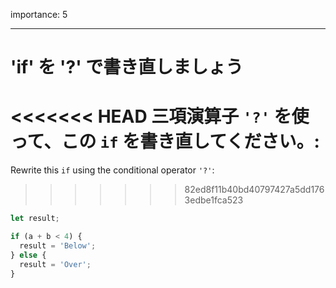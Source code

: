importance: 5

---

# 'if' を '?' で書き直しましょう

<<<<<<< HEAD
三項演算子 `'?'` を使って、この `if` を書き直してください。:
=======
Rewrite this `if` using the conditional operator `'?'`:
>>>>>>> 82ed8f11b40bd40797427a5dd1763edbe1fca523

```js
let result;

if (a + b < 4) {
  result = 'Below';
} else {
  result = 'Over';
}
```
